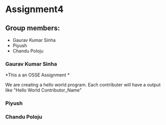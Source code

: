 # Assignment4

## Group members:
* Gaurav Kumar Sinha
* Piyush
* Chandu Poloju

### Gaurav Kumar Sinha
*This a an OSSE Assignment *

We are creating a hello world program.
Each contributer will have a output like  "Hello World Contributor_Name"

### Piyush

### Chandu Poloju
